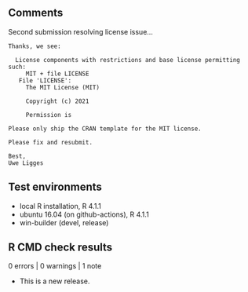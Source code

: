 ## Comments

Second submission resolving license issue...

```
Thanks, we see:

  License components with restrictions and base license permitting such:
     MIT + file LICENSE
   File 'LICENSE':
     The MIT License (MIT)

     Copyright (c) 2021

     Permission is

Please only ship the CRAN template for the MIT license.

Please fix and resubmit.

Best,
Uwe Ligges
```

## Test environments
* local R installation, R 4.1.1
* ubuntu 16.04 (on github-actions), R 4.1.1
* win-builder (devel, release)

## R CMD check results

0 errors | 0 warnings | 1 note

* This is a new release.
